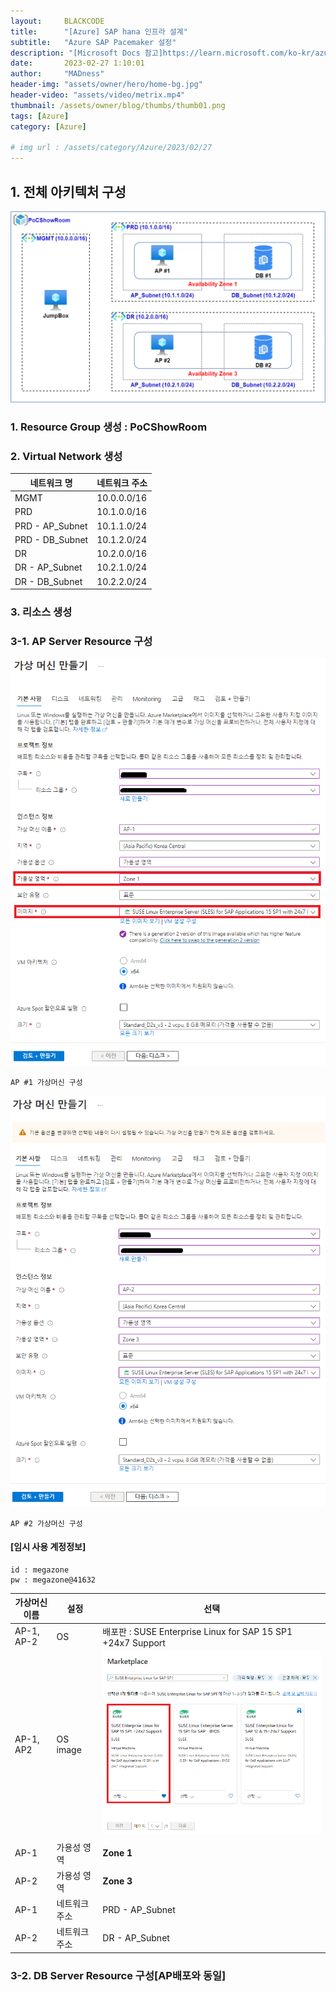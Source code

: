 ```yaml
---
layout:     BLACKCODE
title:      "[Azure] SAP hana 인프라 설계"
subtitle:   "Azure SAP Pacemaker 설정"
description: "[Microsoft Docs 참고]https://learn.microsoft.com/ko-kr/azure/sap/workloads/high-availability-guide-rhel-pacemaker"
date:       2023-02-27 1:10:01
author:     "MADness"
header-img: "assets/owner/hero/home-bg.jpg"
header-video: "assets/video/metrix.mp4"
thumbnail: /assets/owner/blog/thumbs/thumb01.png
tags: [Azure]
category: [Azure]

# img url : /assets/category/Azure/2023/02/27
---
```


## 1. 전체 아키텍처 구성
![img](/assets/category/Azure/2023/02/27/ver1.drawio.png)

### 1. Resource Group 생성 : PoCShowRoom
### 2. Virtual Network 생성

네트워크 명 | 네트워크 주소
---------- | ------------
MGMT            | 10.0.0.0/16
PRD             | 10.1.0.0/16
PRD - AP_Subnet | 10.1.1.0/24
PRD - DB_Subnet | 10.1.2.0/24
DR              | 10.2.0.0/16
DR - AP_Subnet  | 10.2.1.0/24
DR - DB_Subnet  | 10.2.2.0/24

### 3. 리소스 생성
### 3-1. AP Server Resource 구성
![img](/assets/category/Azure/2023/02/27/AP1-01.PNG)

    AP #1 가상머신 구성

![img](/assets/category/Azure/2023/02/27/AP2-01.PNG)

    AP #2 가상머신 구성

#### [임시 사용 계정정보]
    id : megazone
    pw : megazone@41632

가상머신이름 | 설정 | 선택
------------ | ---- | ----
AP-1, AP-2 | OS | 배포판 : SUSE Enterprise Linux for SAP 15 SP1 +24x7 Support
AP-1, AP2 | OS image | ![img](/assets/category/Azure/2023/02/27/AP1-02.PNG)
AP-1 | 가용성 영역 | **Zone 1**
AP-2 | 가용성 영역 | **Zone 3**
AP-1 | 네트워크 주소 | PRD - AP_Subnet
AP-2 | 네트워크 주소 | DR - AP_Subnet

### 3-2. DB Server Resource 구성[AP배포와 동일]